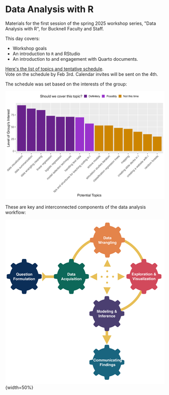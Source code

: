 # Data Analysis with R

Materials for the first session 
of the spring 2025 workshop series, "Data Analysis with R", 
for Bucknell Faculty and Staff.

This day covers:

* Workshop goals
* An introduction to `R` and RStudio
* An introduction to and engagement with Quarto documents.

[Here's the list of topics and tentative schedule](https://docs.google.com/spreadsheets/d/1cxYbHk5D_Jkh6nMahqio5eq4zOwnVbeleTcsos6blhs/edit?usp=sharing).  
Vote on the schedule by Feb 3rd.  Calendar invites will be sent on the 4th.

The schedule was set based on the interests of the group:

![](img/interests.png)


These are key and interconnected components of the data analysis workflow:

![](img/DAW.jpeg){width=50%}
